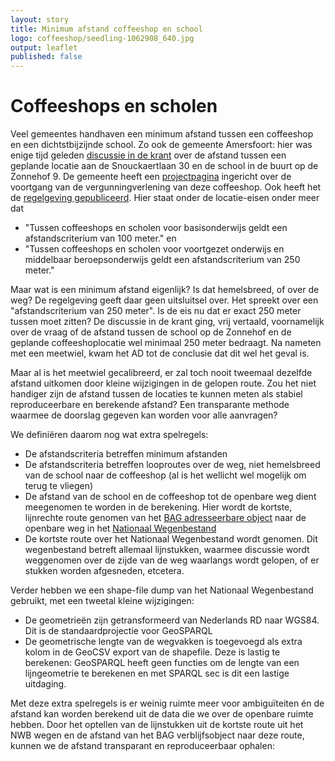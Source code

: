 ```yaml
---
layout: story
title: Minimum afstand coffeeshop en school
logo: coffeeshop/seedling-1062908_640.jpg
output: leaflet
published: false
---
```


# Coffeeshops en scholen

Veel gemeentes handhaven een minimum afstand tussen een coffeeshop en een dichtstbijzijnde school. Zo ook de gemeente Amersfoort: hier was enige tijd geleden [discussie in de krant](http://www.ad.nl/amersfoort/coffeeshop-is-252-85-meter-lopen-van-school~a689cd22/) over de afstand tussen een geplande locatie aan de Snouckaertlaan 30 en de school in de buurt op de Zonnehof 9. De gemeente heeft een [projectpagina](https://www.amersfoort.nl/project/vergunning-voor-coffeeshop-snouckaertlaan-1.htm) ingericht over de voortgang van de vergunningverlening van deze coffeeshop. Ook heeft het de [regelgeving gepubliceerd](https://zoek.officielebekendmakingen.nl/gmb-2016-11966.html). Hier staat onder de locatie-eisen onder meer dat 
- "Tussen coffeeshops en scholen voor basisonderwijs geldt een afstandscriterium van 100 meter." en
- "Tussen coffeeshops en scholen voor voortgezet onderwijs en middelbaar beroepsonderwijs geldt een afstandscriterium van 250 meter."


Maar wat is een minimum afstand eigenlijk? Is dat hemelsbreed, of over de weg? De regelgeving geeft daar geen uitsluitsel over. Het spreekt over een "afstandscriterium van 250 meter". Is de eis nu dat er exact 250 meter tussen moet zitten? De discussie in de krant ging, vrij vertaald, voornamelijk over de vraag of de afstand tussen de school op de Zonnehof en de geplande coffeeshoplocatie wel minimaal 250 meter bedraagt. Na nameten met een meetwiel, kwam het AD tot de conclusie dat dit wel het geval is.

Maar al is het meetwiel gecalibreerd, er zal toch nooit tweemaal dezelfde afstand uitkomen door kleine wijzigingen in de gelopen route. Zou het niet handiger zijn de afstand tussen de locaties te kunnen meten als stabiel reproduceerbare en berekende afstand? Een transparante methode waarmee de doorslag gegeven kan worden voor alle aanvragen?

We definiëren daarom nog wat extra spelregels:

- De afstandscriteria betreffen minimum afstanden
- De afstandscriteria betreffen looproutes over de weg, niet hemelsbreed van de school naar de coffeeshop (al is het wellicht wel mogelijk om terug te vliegen)
- De afstand van de school en de coffeeshop tot de openbare weg dient meegenomen te worden in de berekening. Hier wordt de kortste, lijnrechte route genomen van het [BAG adresseerbare object](https://bag.basisregistraties.overheid.nl/doc/begrip/AdresseerbaarObject) naar de openbare weg in het [Nationaal Wegenbestand](https://www.rijkswaterstaat.nl/zakelijk/zakendoen-met-rijkswaterstaat/werkwijzen/werkwijze-in-gww/data-eisen-rijkswaterstaatcontracten/nationaal-wegenbestand.aspx)
- De kortste route over het Nationaal Wegenbestand wordt genomen. Dit wegenbestand betreft allemaal lijnstukken, waarmee discussie wordt weggenomen over de zijde van de weg waarlangs wordt gelopen, of er stukken worden afgesneden, etcetera.

Verder hebben we een shape-file dump van het Nationaal Wegenbestand gebruikt, met een tweetal kleine wijzigingen:

- De geometrieën zijn getransformeerd van Nederlands RD naar WGS84. Dit is de standaardprojectie voor GeoSPARQL
- De geometrische lengte van de wegvakken is toegevoegd als extra kolom in de GeoCSV export van de shapefile. Deze is lastig te berekenen: GeoSPARQL heeft geen functies om de lengte van een lijngeometrie te berekenen en met SPARQL sec is dit een lastige uitdaging.

Met deze extra spelregels is er weinig ruimte meer voor ambiguïteiten én de afstand kan worden berekend uit de data die we over de openbare ruimte hebben. Door het optellen van de lijnstukken uit de kortste route uit het NWB wegen en de afstand van het BAG verblijfsobject naar deze route, kunnen we de afstand transparant en reproduceerbaar ophalen:


